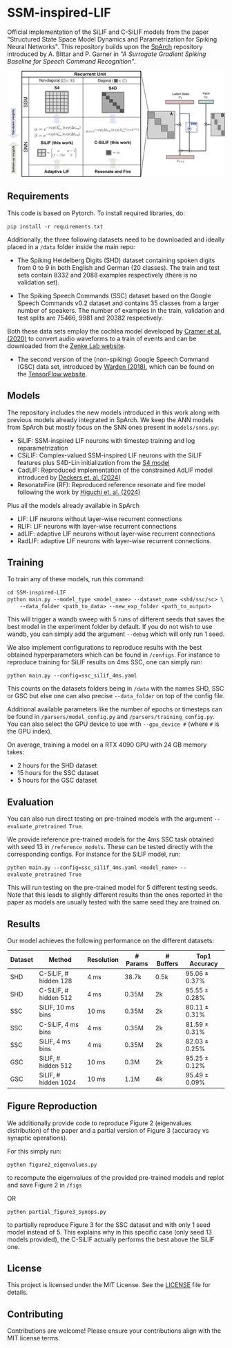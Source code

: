 <!--
Copyright (c) 2025 Maxime Fabre and Lyubov Dudchenko
This file is part of SSM-inspired-LIF, released under the MIT License.

Modified from: https://github.com/idiap/sparch
Original license: BSD 3-Clause (see third_party/sparch/LICENSE)

SPDX-FileCopyrightText: © 2022 Idiap Research Institute <contact@idiap.ch>
SPDX-FileContributor: Alexandre Bittar <abittar@idiap.ch>
SPDX-License-Identifier: BSD-3-Clause

This file was originally part of the sparch package.
--->

# SSM-inspired-LIF

Official implementation of the SiLIF and C-SiLIF models from the paper "Structured State Space Model Dynamics and Parametrization for Spiking Neural Networks". This repository builds upon the [SpArch](https://github.com/idiap/sparch.git) repository introduced by A. Bittar and P. Garner in _"A Surrogate Gradient Spiking Baseline for Speech Command Recognition"_.

![Method](./figs/main_figure.png)


## Requirements

This code is based on Pytorch. To install required libraries, do:

```setup
pip install -r requirements.txt
```

Additionally, the three following datasets need to be downloaded and ideally placed in a `/data` folder inside the main repo:

- The Spiking Heidelberg Digits (SHD) dataset containing spoken digits from 0 to 9 in both English and German (20 classes). The train and test sets contain 8332 and 2088 examples respectively (there is no validation set).

- The Spiking Speech Commands (SSC) dataset based on the Google Speech Commands v0.2 dataset and contains 35 classes from a larger number of speakers. The number of examples in the train, validation and test splits are 75466, 9981 and 20382 respectively.

Both these data sets employ the cochlea model developed by [Cramer et al. (2020)](https://doi.org/10.1109/TNNLS.2020.3044364) to convert audio waveforms to a train of events and can be downloaded from the [Zenke Lab website](https://zenkelab.org/resources/spiking-heidelberg-datasets-shd/).

- The second version of the (non-spiking) Google Speech Command (GSC) data set, introduced by [Warden (2018)](https://arxiv.org/abs/1804.03209), which can be found on the [TensorFlow website](https://www.tensorflow.org/datasets/catalog/speech_commands).


## Models

The repository includes the new models introduced in this work along with previous models already integrated in SpArch. 
We keep the ANN models from SpArch but mostly focus on the SNN ones present in `models/snns.py`:

- SiLIF: SSM-inspired LIF neurons with timestep training and log reparametrization
- CSiLIF: Complex-valued SSM-inspired LIF neurons with the SiLIF features plus S4D-Lin initialization from the [S4 model](https://arxiv.org/abs/2111.00396)
- CadLIF: Reproduced implementation of the constrained AdLIF model introduced by [Deckers et. al. (2024)](https://www.frontiersin.org/journals/neuroscience/articles/10.3389/fnins.2024.1360300/full)
- ResonateFire (RF): Reproduced reference resonate and fire model following the work by [Higuchi et. al. (2024)](https://arxiv.org/abs/2402.14603) 

Plus all the models already available in SpArch
- LIF: LIF neurons without layer-wise recurrent connections
- RLIF: LIF neurons with layer-wise recurrent connections
- adLIF: adaptive LIF neurons without layer-wise recurrent connections
- RadLIF: adaptive LIF neurons with layer-wise recurrent connections.


## Training

To train any of these models, run this command:

```train
cd SSM-inspired-LIF
python main.py --model_type <model_name> --dataset_name <shd/ssc/sc> \
    --data_folder <path_to_data> --new_exp_folder <path_to_output>
```

This will trigger a wandb sweep with 5 runs of different seeds that saves the best model in the experiment folder by default.
If you do not wish to use wandb, you can simply add the argument `--debug` which will only run 1 seed.


We also implement configurations to reproduce results with the best obtained hyperparameters which can be found in `/configs`.
For instance to reproduce training for SiLIF results on 4ms SSC, one can simply run:

```train with config
python main.py --config=ssc_silif_4ms.yaml
```
This counts on the datasets folders being in `/data` with the names SHD, SSC or GSC but else one can also precise `--data_folder` on top of the config file.

Additional available parameters like the number of epochs or timesteps can be found in `/parsers/model_config.py` and `/parsers/training_config.py`.
You can also select the GPU device to use with `--gpu_device #` (where `#` is the GPU index).

On average, training a model on a RTX 4090 GPU with 24 GB memory takes:
- 2 hours for the SHD dataset
- 15 hours for the SSC dataset
- 5 hours for the GSC dataset

## Evaluation

You can also run direct testing on pre-trained models with the argument `--evaluate_pretrained True`.

We provide reference pre-trained models for the 4ms SSC task obtained with seed 13 in `/reference_models`.
These can be tested directly with the corresponding configs. For instance for the SiLIF model, run:

```eval
python main.py --config=ssc_silif_4ms.yaml <model_name> --evaluate_pretrained True
```

This will run testing on the pre-trained model for 5 different testing seeds. Note that this leads to slightly different results than the ones reported in the paper as models are usually tested with the same seed they are trained on.


## Results

Our model achieves the following performance on the different datasets:

| Dataset | Method                     | Resolution | # Params | # Buffers | Top1 Accuracy       |
|---------|----------------------------|------------|----------|-----------|---------------------|
| SHD     | C-SiLIF, # hidden 128      | 4 ms       | 38.7k    | 0.5k      | 95.06 ± 0.37%       |
| SHD     | C-SiLIF, # hidden 512      | 4 ms       | 0.35M    | 2k        | 95.55 ± 0.28%       |
| SSC     | SiLIF, 10 ms bins          | 10 ms      | 0.35M    | 2k        | 80.11 ± 0.31%       |
| SSC     | C-SiLIF, 4 ms bins         | 4 ms       | 0.35M    | 2k        | 81.59 ± 0.31%       |
| SSC     | SiLIF, 4 ms bins           | 4 ms       | 0.35M    | 2k        | 82.03 ± 0.25%       |
| GSC     | SiLIF, # hidden 512        | 10 ms      | 0.3M     | 2k        | 95.25 ± 0.12%       |
| GSC     | SiLIF, # hidden 1024       | 10 ms      | 1.1M     | 4k        | 95.49 ± 0.09%       |


## Figure Reproduction

We additionally provide code to reproduce Figure 2 (eigenvalues distribution) of the paper and a partial version of Figure 3 (accuracy vs synaptic operations).

For this simply run:

```figure2
python figure2_eigenvalues.py
```
to recompute the eigenvalues of the provided pre-trained models and replot and save Figure 2 in `/figs`

OR

```figure3
python partial_figure3_synops.py
```

to partially reproduce Figure 3 for the SSC dataset and with only 1 seed model instead of 5. This explains why in this specific case (only seed 13 models provided), the C-SiLIF actually performs the best above the SiLIF one.

## License

This project is licensed under the MIT License. See the [LICENSE](./LICENSES/LICENSE) file for details.

## Contributing

Contributions are welcome! 
Please ensure your contributions align with the MIT license terms.
